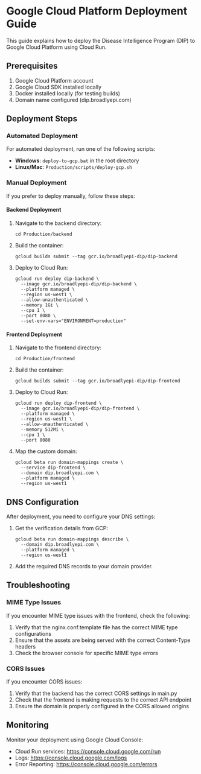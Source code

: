 # Google Cloud Platform Deployment Guide

This guide explains how to deploy the Disease Intelligence Program (DIP) to Google Cloud Platform using Cloud Run.

## Prerequisites

1. Google Cloud Platform account
2. Google Cloud SDK installed locally
3. Docker installed locally (for testing builds)
4. Domain name configured (dip.broadlyepi.com)

## Deployment Steps

### Automated Deployment

For automated deployment, run one of the following scripts:

- **Windows**: `deploy-to-gcp.bat` in the root directory
- **Linux/Mac**: `Production/scripts/deploy-gcp.sh`

### Manual Deployment

If you prefer to deploy manually, follow these steps:

#### Backend Deployment

1. Navigate to the backend directory:
   ```
   cd Production/backend
   ```

2. Build the container:
   ```
   gcloud builds submit --tag gcr.io/broadlyepi-dip/dip-backend
   ```

3. Deploy to Cloud Run:
   ```
   gcloud run deploy dip-backend \
     --image gcr.io/broadlyepi-dip/dip-backend \
     --platform managed \
     --region us-west1 \
     --allow-unauthenticated \
     --memory 1Gi \
     --cpu 1 \
     --port 8080 \
     --set-env-vars="ENVIRONMENT=production"
   ```

#### Frontend Deployment

1. Navigate to the frontend directory:
   ```
   cd Production/frontend
   ```

2. Build the container:
   ```
   gcloud builds submit --tag gcr.io/broadlyepi-dip/dip-frontend
   ```

3. Deploy to Cloud Run:
   ```
   gcloud run deploy dip-frontend \
     --image gcr.io/broadlyepi-dip/dip-frontend \
     --platform managed \
     --region us-west1 \
     --allow-unauthenticated \
     --memory 512Mi \
     --cpu 1 \
     --port 8080
   ```

4. Map the custom domain:
   ```
   gcloud beta run domain-mappings create \
     --service dip-frontend \
     --domain dip.broadlyepi.com \
     --platform managed \
     --region us-west1
   ```

## DNS Configuration

After deployment, you need to configure your DNS settings:

1. Get the verification details from GCP:
   ```
   gcloud beta run domain-mappings describe \
     --domain dip.broadlyepi.com \
     --platform managed \
     --region us-west1
   ```

2. Add the required DNS records to your domain provider.

## Troubleshooting

### MIME Type Issues

If you encounter MIME type issues with the frontend, check the following:

1. Verify that the nginx.conf.template file has the correct MIME type configurations
2. Ensure that the assets are being served with the correct Content-Type headers
3. Check the browser console for specific MIME type errors

### CORS Issues

If you encounter CORS issues:

1. Verify that the backend has the correct CORS settings in main.py
2. Check that the frontend is making requests to the correct API endpoint
3. Ensure the domain is properly configured in the CORS allowed origins

## Monitoring

Monitor your deployment using Google Cloud Console:

- Cloud Run services: https://console.cloud.google.com/run
- Logs: https://console.cloud.google.com/logs
- Error Reporting: https://console.cloud.google.com/errors

